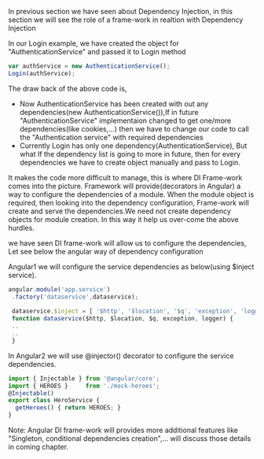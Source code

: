 In previous section we have seen about Dependency Injection, in this section we will see the role of a frame-work in realtion with Dependency Injection

In our Login example, we have created the object for "AuthenticationService" and passed it to Login method
```js
var authService = new AuthenticationService();
Login(authService);

```
The draw back of the above code is,
* Now AuthenticationService has been created with out any dependencies(new AuthenticationService()),If in future "AuthenticationService" implementaion changed to get one/more dependencies(like cookies,...) then we have to change our code to call the "Authentication service" with required dependencies
* Currently Login has only one dependency(AuthenticationService), But what If the dependency list is going to more in future, then for every dependencies we have to create object manually and pass to Login.

It makes the code more difficult to manage, this is where DI Frame-work comes into the picture.
Framework will provide(decorators in Angular) a way to configure the dependencies of a module. When the module object is required, then looking into the dependency configuration, Frame-work will create and serve the dependencies.We need not create dependency objects for module creation. In this way it help us over-come the above hurdles.


we have seen DI frame-work will allow us to configure the dependencies, Let see below the angular way of dependency configuration

Angular1 we will configure the service dependencies as below(using $inject service).

```js
angular.module('app.service')
 .factory('dataservice',dataservice);
 
 dataservice.$inject = [ '$http', '$location', '$q', 'exception', 'logger' ];
 function dataservice($http, $location, $q, exception, logger) {
 ..
 ..
 }

```
In Angular2 we will use @injector() decorator to configure the service dependencies.
```js
import { Injectable } from '@angular/core';
import { HEROES }     from './mock-heroes';
@Injectable()
export class HeroService {
  getHeroes() { return HEROES; }
}
```
Note: Angular DI frame-work will provides more additional features like "Singleton, conditional dependencies creation",... will discuss those details in coming chapter.
